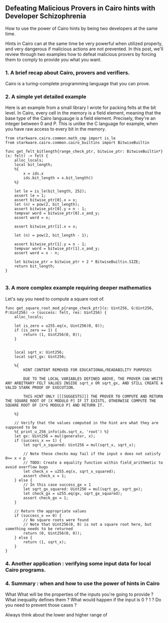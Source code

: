 ## Defeating Malicious Provers in Cairo hints with Developer Schizophrenia 

How to use the power of Cairo hints by being two developers at the same time. 

Hints in Cairo can at the same time be very powerful when utilized properly, and very dangerous if malicious actions are not prevented. In this post, we'll review through two examples how to defeat malicious provers by forcing them to comply to provide you what you want. 

### 1. A brief recap about Cairo, provers and verifiers. 

Cairo is a turing-complete programming language that you can prove. 

### 2. A simple yet detailed example

Here is an example from a small library I wrote for packing felts at the bit level. 
In Cairo, every cell in the memory is a field element, meaning that the base type of the Cairo languauge is a field element. Precisely, they're an integer between 0 and P.
This is unlike the C language for example, when you have raw access to every bit in the memory.


```
from starkware.cairo.common.math_cmp import is_le
from starkware.cairo.common.cairo_builtins import BitwiseBuiltin

func get_felt_bitlength{range_check_ptr, bitwise_ptr: BitwiseBuiltin*}(x: felt) -> felt {
    alloc_locals;
    local bit_length;
    %{
        x = ids.x
        ids.bit_length = x.bit_length()
    %}

    let le = is_le(bit_length, 252);
    assert le = 1;
    assert bitwise_ptr[0].x = x;
    let (n) = pow(2, bit_length);
    assert bitwise_ptr[0].y = n - 1;
    tempvar word = bitwise_ptr[0].x_and_y;
    assert word = x;

    assert bitwise_ptr[1].x = x;

    let (n) = pow(2, bit_length - 1);

    assert bitwise_ptr[1].y = n - 1;
    tempvar word = bitwise_ptr[1].x_and_y;
    assert word = x - n;

    let bitwise_ptr = bitwise_ptr + 2 * BitwiseBuiltin.SIZE;
    return bit_length;
}


```
### 3. A more complex example requiring deeper mathematics 

Let's say you need to compute a square root of. 

```
func get_square_root_mod_p{range_check_ptr}(x: Uint256, G:Uint256, P:Uint256) -> (success: felt, res: Uint256) {
    alloc_locals;

    let is_zero = u255.eq(x, Uint256(0, 0));
    if (is_zero == 1) {
        return (1, Uint256(0, 0));
    }


    local sqrt_x: Uint256;
    local sqrt_gx: Uint256;

    %{
        HINT CONTENT REMOVED FOR EDUCATIONAL/READABILITY PURPOSES

        DUE TO THE LOCAL VARIABLES DEFINED ABOVE, THE PROVER CAN WRITE ANY ARBITRARY FELT VALUES INSIDE sqrt_x OR sqrt_gx, AND STILL CREATE A VALID STARK PROOF OF EXECUTION.

        THIS HINT ONLY [[[SUGGESTS]]] THE PROVER TO COMPUTE AND RETURN THE SQUARE ROOT OF [X MODULO P] IF IT EXISTS, OTHERWISE COMPUTE THE SQUARE ROOT OF [X*G MODULO P] AND RETURN IT.

    %}

    // Verify that the values computed in the hint are what they are supposed to be
    %{ print_u_256_info(ids.sqrt_x, 'root') %}
    let gx: Uint256 = mul(generator, x);
    if (success_x == 1) {
        let sqrt_x_squared: Uint256 = mul(sqrt_x, sqrt_x);

        // Note these checks may fail if the input x does not satisfy 0<= x < p
        // TODO: Create a equality function within field_arithmetic to avoid overflow bugs
        let check_x = u255.eq(x, sqrt_x_squared);
        assert check_x = 1;
    } else {
        // In this case success_gx = 1
        let sqrt_gx_squared: Uint256 = mul(sqrt_gx, sqrt_gx);
        let check_gx = u255.eq(gx, sqrt_gx_squared);
        assert check_gx = 1;
    }

    // Return the appropriate values
    if (success_x == 0) {
        // No square roots were found
        // Note that Uint256(0, 0) is not a square root here, but something needs to be returned
        return (0, Uint256(0, 0));
    } else {
        return (1, sqrt_x);
    }
}

```

### 4. Another application : verifying some input data for local Cairo programs. 


### 4. Summary : when and how to use the power of hints in Cairo 

What 
What will be the properties of the inputs you're going to provide ?
What inequality defines them ? 
What would happen if the input is 0 ? 1 ? Do you need to prevent those cases ? 

Always think about the lower and higher range of